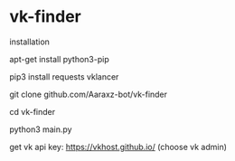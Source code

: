 # vk-finder

installation



apt-get install python3-pip

pip3 install requests vklancer

git clone github.com/Aaraxz-bot/vk-finder

cd vk-finder

python3 main.py


get vk api key: https://vkhost.github.io/ (choose vk admin)
